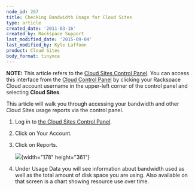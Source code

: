 ```yaml
---
node_id: 267
title: Checking Bandwidth Usage for Cloud Sites
type: article
created_date: '2011-03-16'
created_by: Rackspace Support
last_modified_date: '2015-09-04'
last_modified_by: Kyle Laffoon
product: Cloud Sites
body_format: tinymce
---
```


****NOTE:**** This article refers to the [Cloud Sites Control
Panel](https://manage.rackspacecloud.com/). You can access this
interface from the [Cloud Control Panel](https://mycloud.rackspace.com/)
by clicking your Rackspace Cloud account username in the upper-left
corner of the control panel and selecting **Cloud Sites**.

This article will walk you through accessing your bandwidth and other
Cloud Sites usage reports via the control panel.

1.  Log in to [the Cloud Sites Control
    Panel](https://manage.rackspacecloud.com/Home.do).
2.  Click on Your Account.
3.  Click on Reports.

    ![](https://8026b2e3760e2433679c-fffceaebb8c6ee053c935e8915a3fbe7.ssl.cf2.rackcdn.com/field/image/classiccpreports.png){width="178"
    height="361"}

4.  <span>Under Usage Data you will see information about bandwidth used
    as well as the total amount of disk space you are using. Also
    available on that screen is a chart showing resource use
    over time.</span>


